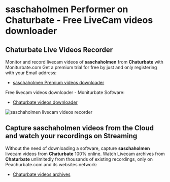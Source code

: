 # saschaholmen Performer on Chaturbate - Free LiveCam videos downloader

## Chaturbate Live Videos Recorder

Monitor and record livecam videos of **saschaholmen** from **Chaturbate** with Moniturbate.com
Get a premium trial for free by just and only registering with your Email address:
* [saschaholmen Premium videos downloader](https://moniturbate.com/request-demo-licence-key.html)

Free livecam videos downloader - Moniturbate Software:
* [Chaturbate videos downloader](https://moniturbate.com/moniturbate-download-software.html)

![saschaholmen livecam videos recorder](https://peachurnet.com/templates/moniturbate-software.png)


## Capture saschaholmen videos from the Cloud and watch your recordings on Streaming

Without the need of downloading a software, capture **saschaholmen** livecam videos from **Chaturbate** 100% online.
Watch Livecam archives from **Chaturbate** unlimitedly from thousands of existing recordings, only on Peachurbate.com and its websites network:
* [Chaturbate videos archives](https://peachurnet.com/)